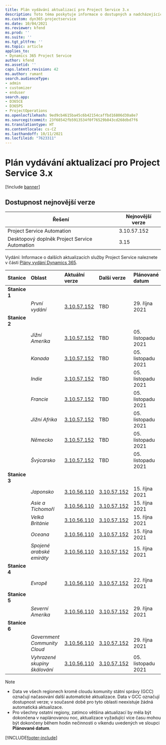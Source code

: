 ```yaml
---
title: Plán vydávání aktualizací pro Project Service 3.x
description: Toto téma poskytuje informace o dostupných a nadcházejících vydáních Dynamics 365 Project Service Automation.
ms.custom: dyn365-projectservice
ms.date: 10/04/2021
ms.reviewer: kfend
ms.prod: ''
ms.suite: ''
ms.tgt_pltfrm: ''
ms.topic: article
applies_to:
- Dynamics 365 Project Service
author: kfend
ms.assetid: ''
caps.latest.revision: 42
ms.author: rumant
search.audienceType:
- admin
- customizer
- enduser
search.app:
- D365CE
- D365PS
- ProjectOperations
ms.openlocfilehash: 9ed9cb4615ba45c6b42154caffbd16806d30a8e7
ms.sourcegitcommit: 23f68542fb5913534f0f76529b843cd268dbd7f6
ms.translationtype: HT
ms.contentlocale: cs-CZ
ms.lasthandoff: 10/11/2021
ms.locfileid: "7623311"
---
```

# <a name="update-release-schedule-for-project-service-3x"></a>Plán vydávání aktualizací pro Project Service 3.x

[!include [banner](../includes/psa-now-project-operations.md)]

## <a name="latest-version-availability"></a>Dostupnost nejnovější verze

| Řešení  | Nejnovější verze |
|-------|----|
| Project Service Automation    | 3.10.57.152 |
| Desktopový doplněk Project Service Automation                | 3.15          |

Vydání: Informace o dalších aktualizacích služby Project Service naleznete v části [Plány vydání Dynamics 365](/dynamics365/release-plans/). 

| Stanice  | Oblast | Aktuální verze | Další verze |  Plánované datum
| :---   | :---   | :---   | :---   |:---   |         
|<strong>Stanice 1</strong> | |  |  | |
| | <i>První vydání</i> | [3.10.57.152](whats-new-ur-36.md) | TBD | 29. října 2021
|<strong>Stanice 2</strong> | |  |  | |
| | <i>Jižní Amerika</i> | [3.10.57.152](whats-new-ur-36.md) | TBD | 05. listopadu 2021
| | <i>Kanada</i> | [3.10.57.152](whats-new-ur-36.md) | TBD | 05. listopadu 2021
| | <i>Indie</i> | [3.10.57.152](whats-new-ur-36.md) | TBD | 05. listopadu 2021
| | <i>Francie</i> | [3.10.57.152](whats-new-ur-36.md) | TBD | 05. listopadu 2021
| | <i>Jižní Afrika</i> | [3.10.57.152](whats-new-ur-36.md) | TBD | 05. listopadu 2021
| | <i>Německo</i> | [3.10.57.152](whats-new-ur-36.md) | TBD | 05. listopadu 2021
| | <i>Švýcarsko</i> | [3.10.57.152](whats-new-ur-36.md) | TBD | 05. listopadu 2021
|<strong>Stanice 3</strong> | |  |  | |
| | <i>Japonsko</i> | [3.10.56.110](whats-new-ur-35.md) | [3.10.57.152](whats-new-ur-36.md) | 15. října 2021
| | <i>Asie a Tichomoří</i> | [3.10.56.110](whats-new-ur-35.md) | [3.10.57.152](whats-new-ur-36.md) | 15. října 2021
| | <i>Velká Británie</i> | [3.10.56.110](whats-new-ur-35.md) | [3.10.57.152](whats-new-ur-36.md) | 15. října 2021
| | <i>Oceana</i> | [3.10.56.110](whats-new-ur-35.md) | [3.10.57.152](whats-new-ur-36.md) | 15. října 2021
| | <i>Spojené arabské emiráty</i> | [3.10.56.110](whats-new-ur-35.md) | [3.10.57.152](whats-new-ur-36.md) | 15. října 2021
|<strong>Stanice 4</strong> | |  |  | |
| | <i>Evropě</i> | [3.10.56.110](whats-new-ur-35.md) | [3.10.57.152](whats-new-ur-36.md) | 22. října 2021
|<strong>Stanice 5</strong> | |  |  | |
| | <i>Severní Amerika</i> | [3.10.56.110](whats-new-ur-35.md) | [3.10.57.152](whats-new-ur-36.md) | 29. října 2021
|<strong>Stanice 6</strong> | |  |  | |
| | <i>Government Community Cloud</i> | [3.10.56.110](whats-new-ur-35.md) | [3.10.57.152](whats-new-ur-36.md) | 29. října 2021
| | <i>Vyhrazené skupiny škálování</i> | [3.10.56.110](whats-new-ur-35.md) | [3.10.57.152](whats-new-ur-36.md) | 05. listopadu 2021


>[!Note]
> - Data ve všech regionech kromě cloudu komunity státní správy (GCC) označují načasování další automatické aktualizace. Data v GCC označují dostupnost verze; v současné době pro tyto oblasti neexistuje žádná automatická aktualizace.
> - Pro všechny ostatní regiony, zatímco většina aktualizací by měla být dokončena v naplánovanou noc, aktualizace vyžadující více času mohou být dokončeny během hodin nečinnosti o víkendu uvedených ve sloupci **Plánované datum**.


[!INCLUDE[footer-include](../includes/footer-banner.md)]
